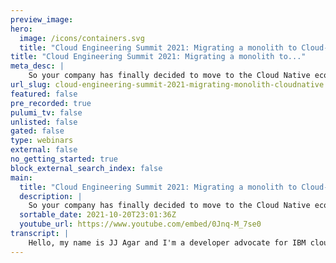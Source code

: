 ```yaml
---
preview_image:
hero:
  image: /icons/containers.svg
  title: "Cloud Engineering Summit 2021: Migrating a monolith to Cloud-Native"
title: "Cloud Engineering Summit 2021: Migrating a monolith to..."
meta_desc: |
    So your company has finally decided to move to the Cloud Native ecosystem. You’ve landed on containerization as your first step. You heard that all...
url_slug: cloud-engineering-summit-2021-migrating-monolith-cloudnative
featured: false
pre_recorded: true
pulumi_tv: false
unlisted: false
gated: false
type: webinars
external: false
no_getting_started: true
block_external_search_index: false
main:
  title: "Cloud Engineering Summit 2021: Migrating a monolith to Cloud-Native"
  description: |
    So your company has finally decided to move to the Cloud Native ecosystem. You’ve landed on containerization as your first step. You heard that all you needed to do was containerize your first app and then push it to Kubernetes/OpenShift/Nomad, and the cost savings just come. You’ve done this, and well, things have gone not as planned. Some of the tech didn’t do what you expected, and wait, what do you mean our OpEx has gone up? Simply said: the promise of containerization or migrating to the Cloud Native ecosystem can be a lie if you don’t do your homework. Sadly most companies don’t. In this talk, I’ll explain a few gotchas that a “few” enterprises, in the guise of AsgharLabs, hit moving towards the Cloud Native world, and hopefully, you’ll learn from their mistakes, so you’re trip down this path will be more comfortable and closer to the promise.  Talk by: JJ Asghar
  sortable_date: 2021-10-20T23:01:36Z
  youtube_url: https://www.youtube.com/embed/0Jnq-M_7se0
transcript: |
    Hello, my name is JJ Agar and I'm a developer advocate for IBM cloud. You're here to see migrating a monolith to cloud native and the stumbling block you may have not heard about. So let me go ahead and switch over to my slides. Hopefully, you can see an IBM slide here now and there we go. So here we go again. Hi JJ developer advocate for the IBM cloud. Um You can find me at JJ Agar uh on Twitter or I really do have the address or email address of awesome at IBM dot com. So your company has finally decided to move the cod native ecosystem, you've landed on containerization as your first step and you heard all you need to do is containerize your first app and push the Kubernetes or open shift or Nomad and the cost savings will just come. You've done this and well, honestly, things haven't really gone as well as planned. Some of the tech didn't go do what you expected and wait, what do you mean our op has gone up? So if we said the promise of containerization or the migrating to the cloud native ecosystem can be a lie if you don't do your homework. Sadly, most companies don't, they just don't in this talk, I'll explain a few got, and a few enterprises in the guise of Agar labs hit towards moving to the cloud native world and hopefully you learn from those mistakes and so you don't trip down those, those stumbling blocks as you go past them yourself. So, what is Agar Labs? It's a multi multinational tech conglomerate that bought hard into the VM ecosystem. They make ones and zeros like no other company but noticed that they were falling behind in all seriousness as our labs is just a collection of different companies that I've seen and the stories I've taken from the different ones that have the same issues honestly. So I don't say, you know, random airline or random bank, I just say Asgar Labs, it makes life so much easier and yes, it is a fake company and no, they're not hiring. So what did you ask our things? Ask our webs think they needed to do? They really thought they could take their migration from the physical data center or co location to the VM ecosystem, right? Use that exact same technique where they could just move their monolithic applications to cloud native bare metal is the same or bare metal to V MS is the same as V MS to containers, right? I mean, that's, that's a promise, right? Well, obviously it's not, that's the whole point of this talk, I come into this conversation normally with a labs when they've had a few of those successful migrations, which honestly, I beg to differ that they were, they're nowhere near where they thought they could have been for the amount of time and effort and money they've spent. I'm the cloud native expert that comes in and asks some very simple yet very tough co co uh questions that believe it or not are deceptively hard to answer. So let's ask, let's ask these questions now to, so you can kind of see that conversation that kind of can appear and hopefully make your life a little bit easier. Let me go ahead and fix my screen real quick. Seems a little weird with me chopped off it, doesn't it? Hm. There we go. So here, here we go. Let's ask those questions now. So first question, who containerized your app? Honestly? Was it developers or the operations team? Was it a DEV team? Was it the coe the center of excellent. Was there more than a couple of status meetings? Cuff our webs coff between the project teams and who shipped it? Like was an actual like communication back and forth? It's really important to know who actually containerized it followed up with why? Honestly? Like why did we containerize this app? Ask our labs containerized it because they were told to somebody read a magazine in an airplane and said, hey, we need to containerize this app now we need to be cloud native. So go do it. Is it no other reason than some executive wanted to be next. Gen I've seen this happen with the cloud where people move from in the black with physical hardware, moving into the cloud into just V MS and they went into the red because the amount of effort they had to spend on migrating from bare metal to V MS. That conversation happens with V MS to containerization. Now, it's a really important thing to ask. Why did we actually containerize this thing? Next question is where, where do you plan on deploying this or where have you deployed this to dispersed from the conversation? In which cloud are you using? Was it because of choice or is it because of some EL A is the best, is the best one for our company, the one we're actually using? Or is it the one that we're forced to use? It's an important question to ask because if you do a lot of ML maybe a cloud that isn't IBM cloud someone different out there or maybe you, you are really bought into the AWS ecosystem, but you're forced to use Azure for some reason, you really need to really look at um where you're planning on deploying your application. And finally, what, what did we actually containerize? This comes from the a the the actual architecture of what you containerized, the, the, the the actual conversation around it. Like one of agar labs subsidiaries just took a war file. Could have actually honestly been an ear file. I don't really know. And that they could just shove it into the dock docker container and call it a day. This opened up so many conversations about why going down this path they did. So let's actually look at some very specific container. Uh Some architectural changes you have to do when you move down this path just uh just before. Oops, I'm actually in the way. So let me move myself up here, make myself a little smaller. There we go. Hm Transition. There we go. So this is that first step, right? The rep platform example, they took that ear file, they took that, you know, that war file and shoved it in the container and made that happen. They thought this was as far as they needed to go. I begged to differ. I begged to, to, to say that this is just the first step when you just shove a container into, shove a wire, a wire file into a container. You don't take advantage of the scheduling or any parts of openshift or ktis in the cognitive ecosystem. A lot of that time for instance, because I work for IBM. Of course, I say webs, webs exists. There's a lot of things around it that take care of a lot of the your, your application openshift and Ktis don't have that by, by by standards. So you have to start thinking about how to build those things. So let's talk about the next step. You need to start looking into repackaging into micro services where you take that wire file. Now you break it up or if it's in your file or break up all the wire files into different small little applications. So you can start having their own um own histories, their own speed to deploy things. So now all of a sudden you don't have this one big wire file that deploys everything again, it doesn't have to be a wire file. It can be a Python app, it can be whatever. I'm just using that as an example here and you start cutting it all up into small different pieces. So then you start repackaging to allow for the different levels and different velocities. You want to be able to deploy your application. But this is only the, the, the, the, the, the second step to grading to true cloud native. The third and probably the final step, which actually is the longest one to get to is refactoring into something called the Strangler pattern. And I'm using reactor as the actual term here because you're going to have to refactor your application to work into cloud native Strangle pattern. If you don't know is the ability to slow but surely take bits and pieces your application out and not just micro services, but even smaller portions of it. So you can start creating functions and things like that where everything now has a bunch of different uh widgets to be able to be successful. Obviously, it depends on the different applications out there and the way that your applications are ran. So I can't actually give you a great example uh off the, off the bat here, but take a, take a few moments and, and look into the strangle pattern, refacing your application to it. It's a journey to get to this point. It's very important to recognize. So let me go ahead and bring myself back down into the corner here. So we can start talking about some architectural advantages and disadvantages going down this path. But first of all, going, spending your time in this space velocity becomes the most important value prop. Now people are starting to bring out applications so quickly that if you have to spend any time not doing the cloud native way of deploying something you will be left behind the ability to focus on your own histories and scoping your clusters for what you actually need, which will help you save a significant amount of money will only benefit you in the long term. Having one big pod is not, is not as good as having multiple smaller pots. So when you start building out that Strangler pattern application and ref factoring it, you start building different services with different pods so you can scale out what you need when you don't need it, which in turn allows you to actually optimize for the hardware you have. But on the flip side, this all requires such a higher level of cooperation. You need to build out more, more advanced integration tests along with likely most likely a completely different deployment policy system. I didn't realize at the time that the concept of CCB was not considered an industry standard. But when I was working in a place at Agar Labs company, they had something called the CCB or the change control board where traditionally a bunch of middle managers would literally get into a room every Thursday afternoon and give a thumbs up to say, yes, let's do the deploy this weekend. I was actually part of that at one point where I would, when I saw those thumbs up in that meeting, that means I was waking up at three in the morning on that Saturday to deploy the application now that just does not work inside of the cloud native ecosystem. Imagine the hundreds of possible deployments you could do during the day with micro services. That whole change control board is, is something of the past, it just doesn't work. So then imagine the cultural change that you're gonna have to make, make happen with that. All of a sudden those middle managers don't have that level of control or understanding. So you have to work and have a collaboration between all these different people to be successful. Hey JJ, are we doubling up on things like as we move down this path? Why, why is there another load bouncer inside of cnet's or open shifts or why is there a scheduler there when I have a schedule written to my app? Well, of course, you're gonna, you're gonna need to audit and verify, um, your application as you ref factor and move down this path, you're going to have to do your homework. There will be a time where you're going to see, you know, basically an application where you might have a schedule or built into, into it that you're not leveraging the scheduler. For, for instance, Kubernetes a great example is that I saw this one as our labs company, it has a schedule built into their, their job application and whenever it spun out, um child processes, it would spin it out and it would sit inside that pot and instead of the cloud native ecosystem instead of cloud native or at least Cober is an openshift. You can't spin out child services outside of the pot. So when all of a sudden these child processes would start, they came to me and was like JJ, why do we see all this usage spike on this one specific node? We have three nos shouldn't it leverage it across? I'm like, well, no, because you're running everything inside of one pod. So it's all just staying on that one plus one note, you're like, oh, so we should just make one really big note. And I'm like, no, don't do that. That's a horrible idea. What you need to do is leverage for what it is and create a way to have a service that has those child services. So when he needs to spin out and do that, it spins it out and gos it across the whole cluster, like, oh, I get it now. Well, I mean, they're still in the process of getting to it because they had to refactor, their application to get there. But now they're actually leveraging the cluster for what it was. It's no longer just one VM if you will, it's now an actual like clustered application. There's also the challenge of load balancing, right where you have a built in load balancer inside of Kubernetes and Openshift. And with that, you might not need that F five anymore because you're going to use the ingress in the way that the networking is done. So if you have that, that hardware sitting in your data center, you're gonna have to have some real conversations around this. So keep that in mind. So wait, isn't automation good here. Now, oop, there we go. I'll move out of the way so you can see it. And why is everything so complicated? Well, I I rebut by saying it's probably always been this complicated. You just probably haven't noticed how the complication you've probably had a enterprise engineer or architect who actually knows how everything is done and kept that visibility minimal. But now that you're breaking things out to micro services, now you're actually seeing the complexity of your application. And yes, of course, automation is good here. Yes, I mean, humans are error prone. So you're gonna absolutely need to build that pipeline and to be able to do that work, you need to take the human error out of that complication. A great friend of mine said this as I was talking about the um this presentation and he really did say this, which was like when you have a uh um monolithic app, you have an ordinary bo master. But as you move to the, the uh cloud native micro services based architecture, you now have 13 yipping Chihuahuas. They're both dogs, you both have to care and feed for them, but you have to deal with like walking one bull massive instead of 13 Ying Chihuahuas at the same time having 13 yapping Chihuahuas, you'll be able to just take more care of one smaller dog which believe it or not is less overhead when you are, when you start thinking about it, it's a great visual representation of it. You take it one step farther and I stole this from a good friend of mine, Ken who stole it from someone else who stole it from someone else. And if something does go wrong, you need to really understand that it does become a murder mystery. You need to take a moment and think about that no longer. Unless you have really good aggregated log monitoring, you'll have no way to be able to understand what something went, where something went wrong. You'll have to be Sherlock Holmes digging through the logs to understand where the different services happened. So you will have to create a standardized way, standardized contracts between your applications or your micro services to be able to talk to one another. And this is challenging. It becomes a huge cultural change inside of auto companies. I mentioned the CCB earlier and then here's some questions you should really ask yourself about the cultural shift that's going to happen because you will change your, your culture, the CCB. When I, when I first saw it at this one Asgar labs, it really was something like something out of um the Phoenix project. If you ever read that book, people stopped coming at one point because it was just useless. Was moving to cloud native. You naturally start allowing for self orchestration and rollouts. You really do start empowering the the different teams to be successful and eventually you will build that pipeline and yes, you will, as I say, build that pipeline. And I've said this is the third time now because you need to trust C inc D, you'll need to leverage the standards of linting and always make sure that there's standardization for your code. One reason why go is so easy to read is go, came along stand a standard outside the box with a GO format command. So imagine at 3 a.m. when you have a bunch of micro services, things going wrong and you got woken up and having to deal with it because of the GO format command and everything. Now looking the exact same the engineer for us to sit there or the operations person or SRE or whatever, they can actually read it and know without having to leverage that cognitive overhead of where that semicolon or that, that curly brace is they can just read the code like a book that is so important for when that murder mystery happens. So you leverage pipelines to enforce these policies and shared contracts. Yes, people are going to argue about tabs and spaces or it's the same thing with emacs and V I. But honestly, when it comes down to your business, you create a standard, you stick to it and you will only see ro I in the long term, you have to learn to collaborate with the other teams too. The hardest thing I saw as our labs deal with was the actual collaboration between the teams. They had some great propaganda around having scrum teams and tribes and whatnot, but people still want to do things. The old way. Collaboration isn't just about status meetings. It's more than that. It's really truly creating declared contracts and responsibilities with a constant communication between teams geo tickets will only get you so far. One of the most successful things as our labs did was that every sprint? They switched out one person from one tribe to another for the portion of that global app. This took a lot of buy in from executives above. But imagine every two weeks you had a brand new person on your team who had to know how to run part of your application before you know it, tribal knowledge doesn't exist anymore because you know that Jane Doe and and John Doe come over and you have to train them and they have to be useful within two weeks because they'll be gone. And then all of a sudden they know that turns out that shared contract with that team over there turns out this person's really good at XY and Z. So then it builds better cohesion between the different words. Collaboration is unbelievably powerful. I thought that you could just buy one product and call it a day when it came to visibility and monitoring and any any talk, you need to really mention this because there's a lot of companies out there. I have friends who work at these companies too, but honestly, NAOS is just not going to cut it anymore. When you start moving into the cloud native ecosystem, you're gonna need to have different slices of, of visibility and monitoring because different teams are going to care about different things. You're not going to just have 11 size fits all as badly as Agar labs wanted that single pane of glass. It's unrealistic. There's just too many moving parts. It's a huge cultural shift in one of the agar labs companies had but, and they're still dealing with this, but you will have to spend some time and effort with that and to recognize also that we actually have to pay for the economics of this. The opic yes, will now go go up, you will have to pay most of this by a credit card. CFO S go back and forth about these things because some love it because they is assuming your team can, can control of the work and you could control good control of your spend. It's very predictable and the, the costs are easy to project. But on the flip side, some CFO S hate this stuff because it's really hard to depreciate or it's impossible to depreciate. Um It has to be Capex. So those data centers and the hardware they used to buy, there's some interesting economics out there with, with um with sorry uh accounting practices that allow for depreciation, it turns some really interesting stories around. So hopefully your management team at least acknowledges this and wants to spend time to talk through these, some of these problems. So, hey JJ, what do you mean all our supporters on stack over for now? Well, honestly, a few places is Yeah, it is. Um But there are companies out there IBM Cloud that leverage open source and have offerings for some of these things. But yes, if you're gonna um wear on top of it, you're gonna have to be part of the community, you're gonna have to spend time in the open source community to, to understand where it's coming and what's doing and you know, you'll be able to uh be successful that way. But if you do want enterprise ready, Tti openshift is a great offering. I had to say that. So let's talk about some really tangible things at the very end of this talk to make sure that you understand where you can get going from the, from the from the get go. There's a ton of technology out there to help you get going. The best thing is really to just take a moment and figure out when you containerize your app, did you really need to or did you just wrap what? Wrap your app, your app in a pod and wash your hands of it? Have a large on conversation on why you did this. Because honestly, if it's just because you're being left behind, that's not a good reason to, it's good to be in the black. It's not good to be in the red or is it because you thought you could have some software to make your, your, your business move forward? That's great. Have a larger conversation about it, but don't just do it because it's what they're cool. And kids are doing nowadays, ideally, with masking all these corporations, I've had exposure to as, as labs. I've helped highlight a few of the consistent issues I've seen which none of it sometimes is just having conversations on why we're doing this technology. The best thing I can do is ask if you really need to and if you're really committed or if you've already started down this path, you should probably take a beat and look for optimizations instead of features, which is probably what you have to do because you have to start learning how to use micro, uh build out micro services and whatnot. But remember the more you pay up front, the more you do your homework and use the correct tool for the job, the better you'll get to quote a great friend of mine and I'll make myself small here so you can see his name, Thomas Kate. You wouldn't use a saw when you needed a hammer or you wouldn't use a hammer when you needed a saw, right? And it's true. Take a moment to think about that. You can use a saw, it's a hammer and a nail. It's gonna take you some time. It'll be weird but it'll work and you can use a hammer. If you need to break a piece of saw, a piece of wood apart, it's gonna be weird but it'll work. So take a moment and, and recognize using the correct tool for the job is the best, best thing you could do. And thank you. Um My name is JJ Agar and again, I'm a developer advocate for the IBM cloud. Let's see if I can make myself big again. Uh There we go. Um And thank you. Uh You're more than welcome to reach me at JJ on Twitter or awesome at IBM dot com. And I hope you learned something. Take it easy.
---
```

